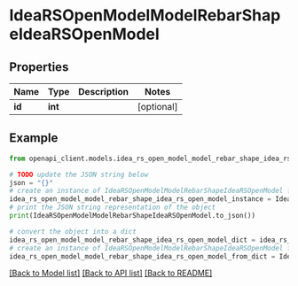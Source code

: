 # IdeaRSOpenModelModelRebarShapeIdeaRSOpenModel


## Properties

Name | Type | Description | Notes
------------ | ------------- | ------------- | -------------
**id** | **int** |  | [optional] 

## Example

```python
from openapi_client.models.idea_rs_open_model_model_rebar_shape_idea_rs_open_model import IdeaRSOpenModelModelRebarShapeIdeaRSOpenModel

# TODO update the JSON string below
json = "{}"
# create an instance of IdeaRSOpenModelModelRebarShapeIdeaRSOpenModel from a JSON string
idea_rs_open_model_model_rebar_shape_idea_rs_open_model_instance = IdeaRSOpenModelModelRebarShapeIdeaRSOpenModel.from_json(json)
# print the JSON string representation of the object
print(IdeaRSOpenModelModelRebarShapeIdeaRSOpenModel.to_json())

# convert the object into a dict
idea_rs_open_model_model_rebar_shape_idea_rs_open_model_dict = idea_rs_open_model_model_rebar_shape_idea_rs_open_model_instance.to_dict()
# create an instance of IdeaRSOpenModelModelRebarShapeIdeaRSOpenModel from a dict
idea_rs_open_model_model_rebar_shape_idea_rs_open_model_from_dict = IdeaRSOpenModelModelRebarShapeIdeaRSOpenModel.from_dict(idea_rs_open_model_model_rebar_shape_idea_rs_open_model_dict)
```
[[Back to Model list]](../README.md#documentation-for-models) [[Back to API list]](../README.md#documentation-for-api-endpoints) [[Back to README]](../README.md)


